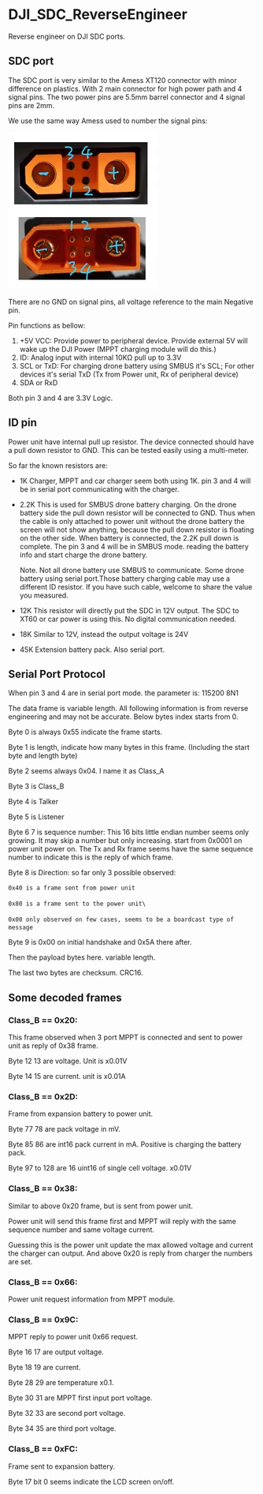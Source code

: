 # DJI_SDC_ReverseEngineer
Reverse engineer on DJI SDC ports.

## SDC port
The SDC port is very similar to the Amess XT120 connector with minor difference on plastics. 
With 2 main connector for high power path and 4 signal pins.
The two power pins are 5.5mm barrel connector and 4 signal pins are 2mm.

We use the same way Amess used to number the signal pins:

![alt text](Pictures/image.png)

There are no GND on signal pins, all voltage reference to the main Negative pin.

Pin functions as bellow:

1. +5V VCC: Provide power to peripheral device. Provide external 5V will wake up the DJI Power (MPPT charging module will do this.)
2. ID: Analog input with internal 10KΩ pull up to 3.3V
3. SCL or TxD: For charging drone battery using SMBUS it's SCL; For other devices it's serial TxD
(Tx from Power unit, Rx of peripheral device)
4. SDA or RxD

Both pin 3 and 4 are 3.3V Logic.

## ID pin

Power unit have internal pull up resistor. The device connected should have a pull down resistor to GND. 
This can be tested easily using a multi-meter.

So far the known resistors are:

* 1K Charger, MPPT and car charger seem both using 1K. pin 3 and 4 will be in serial port communicating with the charger. 

* 2.2K This is used for SMBUS drone battery charging. On the drone battery side the pull down resistor will be connected to GND. Thus when the cable is only attached to power unit without the drone battery the screen will not show anything, because the pull down resistor is floating on the other side.
When battery is connected, the 2.2K pull down is complete. The pin 3 and 4 will be in SMBUS mode. reading the battery info and start charge the drone battery.

    Note. Not all drone battery use SMBUS to communicate. Some drone battery using serial port.Those battery charging cable may use a different ID resistor. If you have such cable, welcome to share the value you measured.

* 12K This resistor will directly put the SDC in 12V output. The SDC to XT60 or car power is using this. No digital communication needed.

* 18K Similar to 12V, instead the output voltage is 24V

* 45K Extension battery pack. Also serial port.

## Serial Port Protocol

When pin 3 and 4 are in serial port mode. the parameter is: 115200 8N1

The data frame is variable length. All following information is from reverse engineering and may not be accurate. Below bytes index starts from 0.

Byte 0 is always 0x55 indicate the frame starts. 

Byte 1 is length, indicate how many bytes in this frame. (Including the start byte and length byte) 

Byte 2 seems always 0x04. I name it as Class_A

Byte 3 is Class_B

Byte 4 is Talker

Byte 5 is Listener

Byte 6 7 is sequence number: This 16 bits little endian number seems only growing. It may skip a number but only increasing. start from 0x0001 on power unit power on. The Tx and Rx frame seems have the same sequence number to indicate this is the reply of which frame.

Byte 8 is Direction: so far only 3 possible observed:

    0x40 is a frame sent from power unit

    0x80 is a frame sent to the power unit\

    0x00 only observed on few cases, seems to be a boardcast type of message

Byte 9 is 0x00 on initial handshake and 0x5A there after. 

Then the payload bytes here. variable length.

The last two bytes are checksum. CRC16. 

## Some decoded frames

### Class_B == 0x20:

This frame observed when 3 port MPPT is connected and sent to power unit as reply of 0x38 frame. 

Byte 12 13 are voltage. Unit is x0.01V

Byte 14 15 are current. unit is x0.01A

### Class_B == 0x2D:

Frame from expansion battery to power unit. 

Byte 77 78 are pack voltage in mV. 

Byte 85 86 are int16 pack current in mA. Positive is charging the battery pack. 

Byte 97 to 128 are 16 uint16 of single cell voltage. x0.01V


### Class_B == 0x38:

Similar to above 0x20 frame, but is sent from power unit.

Power unit will send this frame first and MPPT will reply with the same sequence number and same voltage current. 

Guessing this is the power unit update the max allowed voltage and current the charger can output. And above 0x20 is reply from charger the numbers are set. 

### Class_B == 0x66:

Power unit request information from MPPT module. 

### Class_B == 0x9C:

MPPT reply to power unit 0x66 request. 

Byte 16 17 are output voltage. 

Byte 18 19 are current. 

Byte 28 29 are temperature x0.1. 

Byte 30 31 are MPPT first input port voltage. 

Byte 32 33 are second port voltage. 

Byte 34 35 are third port voltage. 

### Class_B == 0xFC:

Frame sent to expansion battery. 

Byte 17 bit 0 seems indicate the LCD screen on/off. 
